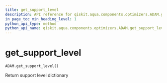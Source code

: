 ```yaml
---
title: get_support_level
description: API reference for qiskit.aqua.components.optimizers.ADAM.get_support_level
in_page_toc_min_heading_level: 1
python_api_type: method
python_api_name: qiskit.aqua.components.optimizers.ADAM.get_support_level
---
```


# get\_support\_level

<span id="qiskit.aqua.components.optimizers.ADAM.get_support_level" />

`ADAM.get_support_level()`

Return support level dictionary

